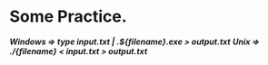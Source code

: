 # Some Practice.
***Windows => type input.txt | .\${filename}.exe > output.txt***
***Unix => ./{filename} < input.txt > output.txt***
